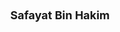 ---
layout: page
title: <font size = 4> Safayat Bin Hakim </font> <br> <br>
description: Fall 2022 - 
img: assets/img/members/safayet.png
importance: 6
category: PhD Students
---